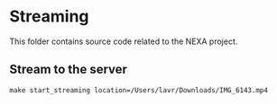 # Streaming

This folder contains source code related to the NEXA project.

## Stream to the server

```shell
make start_streaming location=/Users/lavr/Downloads/IMG_6143.mp4
```
